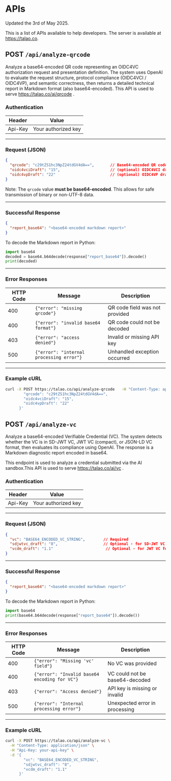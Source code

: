 # APIs

Updated the 3rd of May 2025.

This is a list of APIs available to help developers. The server is available at https://talao.co.


## POST `/api/analyze-qrcode`


Analyze a base64-encoded QR code representing an OIDC4VC authorization request and presentation definition. The system uses OpenAI to evaluate the request structure, protocol compliance (OIDC4VCI / OIDC4VP), and semantic correctness, then returns a detailed technical report in Markdown format (also base64-encoded).
This API is used to serve https://talao.co/ai/qrcode .

### Authentication

| Header    | Value               |
|-----------|---------------------|
| Api-Key   | Your authorized key |

---

### Request (JSON)

```json
{
  "qrcode": "c29tZS1hc3NpZ24tdGV4dA==",       // Base64-encoded QR code content
  "oidc4vciDraft": "15",                      // (optional) OIDC4VCI draft version
  "oidc4vpDraft": "22"                        // (optional) OIDC4VP draft version
}
```

Note: The `qrcode` value **must be base64-encoded**. This allows for safe transmission of binary or non-UTF-8 data.

---

### Successful Response

```json
{
  "report_base64": "<base64-encoded markdown report>"
}
```

To decode the Markdown report in Python:

```python
import base64
decoded = base64.b64decode(response["report_base64"]).decode()
print(decoded)
```

---

### Error Responses

| HTTP Code | Message                                 | Description                         |
|-----------|-----------------------------------------|-------------------------------------|
| 400       | `{"error": "missing qrcode"}`           | QR code field was not provided      |
| 400       | `{"error": "invalid base64 format"}`    | QR code could not be decoded        |
| 403       | `{"error": "access denied"}`            | Invalid or missing API key          |
| 500       | `{"error": "internal processing error"}`| Unhandled exception occurred        |

---

### Example cURL


```bash
curl -X POST https://talao.co/api/analyze-qrcode   -H "Content-Type: application/json"   -H "Api-Key: your-api-key"   -d '{
        "qrcode": "c29tZS1hc3NpZ24tdGV4dA==",
        "oidc4vciDraft": "15",
        "oidc4vpDraft": "22"
      }'
```

## POST `/api/analyze-vc`

Analyze a base64-encoded Verifiable Credential (VC). The system detects whether the VC is in SD-JWT VC, JWT VC (compact), or JSON-LD VC format, then evaluates its compliance using OpenAI. The response is a Markdown diagnostic report encoded in base64.

This endpoint is used to analyze a credential submitted via the AI sandbox.This API is used to serve https://talao.co/ai/vc .

### Authentication

| Header    | Value               |
|-----------|---------------------|
| Api-Key   | Your authorized key |

---

### Request (JSON)

```json
{
  "vc": "BASE64_ENCODED_VC_STRING",        // Required
  "sdjwtvc_draft": "8",                    // Optional - for SD-JWT VC format
  "vcdm_draft": "1.1"                       // Optional - for JWT VC format
}
```

---

### Successful Response

```json
{
  "report_base64": "<base64-encoded markdown report>"
}
```

To decode the Markdown report in Python:

```python
import base64
print(base64.b64decode(response["report_base64"]).decode())
```

---

### Error Responses

| HTTP Code | Message                                      | Description                            |
|-----------|----------------------------------------------|----------------------------------------|
| 400       | `{"error": "Missing 'vc' field"}`            | No VC was provided                     |
| 400       | `{"error": "Invalid base64 encoding for VC"}`| VC could not be base64-decoded         |
| 403       | `{"error": "Access denied"}`                 | API key is missing or invalid          |
| 500       | `{"error": "Internal processing error"}`     | Unexpected error in processing         |

---

### Example cURL

```bash
curl -X POST https://talao.co/api/analyze-vc \
  -H "Content-Type: application/json" \
  -H "Api-Key: your-api-key" \
  -d '{
        "vc": "BASE64_ENCODED_VC_STRING",
        "sdjwtvc_draft": "8",
        "vcdm_draft": "1.1"
      }'
```